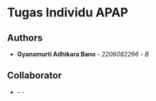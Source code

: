 # Tugas Individu APAP

## Authors

* **Gyanamurti Adhikara Bano** - *2206082266* - *B* 

## Collaborator 

* **<Nama Lengkap di SIAK-NG>** - *<NPM>* - *<Kelas>*
